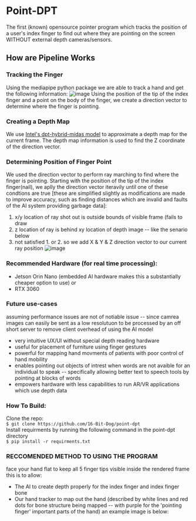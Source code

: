  # Point-DPT
The first (known) opensource pointer program which tracks the position of a user's index finger to find out where they are pointing on the screen WITHOUT external depth cameras/sensors.

## How are Pipeline Works
### Tracking the Finger
Using the mediapipe python package we are able to track a hand and get the following information:
![image](https://user-images.githubusercontent.com/72413722/236637614-cba2e540-579e-45f0-a3cf-101ff3a53bf0.png)
Using the position of the tip of the index finger and a point on the body of the finger, we create a direction vector to determine where the finger is pointing.
### Creating a Depth Map
We use [Intel's dpt-hybrid-midas model](https://huggingface.co/Intel/dpt-hybrid-midas) to approximate a depth map for the current frame. The depth map information is used to find the Z coordinate of the direction vector.
### Determining Position of Finger Point
We used the direction vector to perform ray marching to find where the finger is pointing. Starting with the position of the tip of the index finger(nail), we aplly the direction vector iteravily until one of these condtions are true [these are simplified slightly as modifications are made to improve accuracy, such as finding distances which are invalid and faults of the AI system providing garbage data]:
1. x/y location of ray shot out is outside bounds of visible frame (fails to draw
2. z location of ray is behind xy location of depth image -- like the senario below 
3. not satisfied 1. or 2. so we add X & Y & Z direction vector to our current ray position
![image](https://user-images.githubusercontent.com/67922228/236638892-2f4be85d-e4e6-4f4f-ab78-f00ebf738d94.png)

### Recommended Hardware (for real time processing): 
- Jetson Orin Nano (embedded AI hardware makes this a substantially cheaper option to use) 
or 
- RTX 3060 

### Future use-cases 
assuming performance issues are not of notiable issue -- since camrea images can easily be sent as a low resolutuon to be processed by an off short server to remove client overhead of using the AI model 
- very intuitive UX/UI without special depth reading hardware
- useful for placement of furniture using finger gestures
- powerful for mapping hand movments of patients with poor control of hand mobility
- enables pointing out objects of intrest when words are not avaible for an individual to speak -- specifically allowing better text to speech tools by pointing at blocks of words
- empowers hardware with less capabilities to run AR/VR applications which use depth data

### How To Build:
Clone the repo:<br />
```$ git clone https://github.com/16-Bit-Dog/point-dpt```<br />
Install requirments by running the following command in the point-dpt directory<br />
```$ pip install -r requirments.txt```

### RECCOMENDED METHOD TO USING THE PROGRAM
face your hand flat to keep all 5 finger tips visible inside the rendered frame this is to allow:
- The AI to create depth properly for the index finger and index finger bone
- Our hand tracker to map out the hand (described by white lines and red dots for bone structure being mapped -- with purple for the 'pointing finger' important parts of the hand)
an example image is below:  